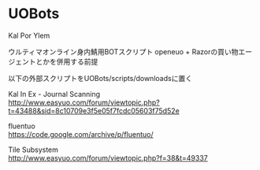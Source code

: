 # UOBots
Kal Por Ylem

ウルティマオンライン身内鯖用BOTスクリプト
openeuo + Razorの買い物エージェントとかを併用する前提

以下の外部スクリプトをUOBots/scripts/downloadsに置く

Kal In Ex - Journal Scanning  
http://www.easyuo.com/forum/viewtopic.php?t=43488&sid=8c10709e3f5e05f7fcdc05603f75d52e

fluentuo  
https://code.google.com/archive/p/fluentuo/

Tile Subsystem  
http://www.easyuo.com/forum/viewtopic.php?f=38&t=49337
